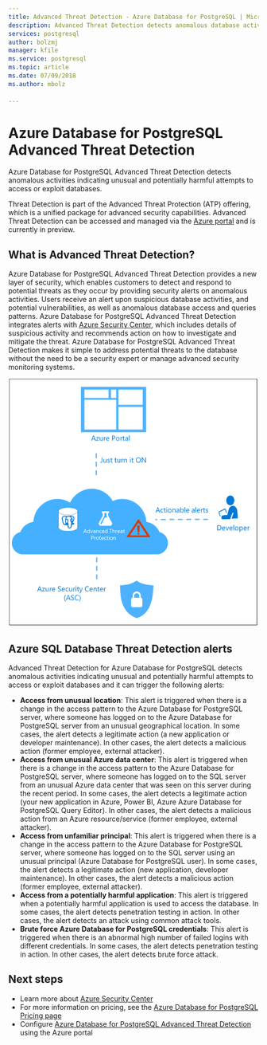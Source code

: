 ```yaml
---
title: Advanced Threat Detection - Azure Database for PostgreSQL | Microsoft Docs
description: Advanced Threat Detection detects anomalous database activities indicating potential security threats to the database. 
services: postgresql
author: bolzmj
manager: kfile
ms.service: postgresql
ms.topic: article
ms.date: 07/09/2018
ms.author: mbolz

---
```

# Azure Database for PostgreSQL Advanced Threat Detection

Azure Database for PostgreSQL Advanced Threat Detection detects anomalous activities indicating unusual and potentially harmful attempts to access or exploit databases.

Threat Detection is part of the Advanced Threat Protection (ATP) offering, which is a unified package for advanced security capabilities. Advanced Threat Detection can be accessed and managed via the [Azure portal](https://portal.azure.com) and is currently in preview.

## What is Advanced Threat Detection?

Azure Database for PostgreSQL Advanced Threat Detection provides a new layer of security, which enables customers to detect and respond to potential threats as they occur by providing security alerts on anomalous activities. Users receive an alert upon suspicious database activities, and  potential vulnerabilities, as well as anomalous database access and queries patterns. Azure Database for PostgreSQL Advanced Threat Detection integrates alerts with [Azure Security Center](https://azure.microsoft.com/services/security-center/), which includes details of suspicious activity and recommends action on how to investigate and mitigate the threat. Azure Database for PostgreSQL Advanced Threat Detection makes it simple to address potential threats to the database without the need to be a security expert or manage advanced security monitoring systems. 

![Advanced Threat Detection Concept](media/concepts-database-threat-detection/advanced-threat-detection-concept.png)

## Azure SQL Database Threat Detection alerts 
Advanced Threat Detection for Azure Database for PostgreSQL detects anomalous activities indicating unusual and potentially harmful attempts to access or exploit databases and it can trigger the following alerts:
- **Access from unusual location**: This alert is triggered when there is a change in the access pattern to the Azure Database for PostgreSQL server, where someone has logged on to the Azure Database for PostgreSQL server from an unusual geographical location. In some cases, the alert detects a legitimate action (a new application or developer maintenance). In other cases, the alert detects a malicious action (former employee, external attacker).
- **Access from unusual Azure data center**: This alert is triggered when there is a change in the access pattern to the Azure Database for PostgreSQL server, where someone has logged on to the SQL server from an unusual Azure data center that was seen on this server during the recent period. In some cases, the alert detects a legitimate action (your new application in Azure, Power BI, Azure Azure Database for PostgreSQL Query Editor). In other cases, the alert detects a malicious action from an Azure resource/service (former employee, external attacker).
- **Access from unfamiliar principal**: This alert is triggered when there is a change in the access pattern to the Azure Database for PostgreSQL server, where someone has logged on to the SQL server using an unusual principal (Azure Database for PostgreSQL user). In some cases, the alert detects a legitimate action (new application, developer maintenance). In other cases, the alert detects a malicious action (former employee, external attacker).
- **Access from a potentially harmful application**: This alert is triggered when a potentially harmful application is used to access the database. In some cases, the alert detects penetration testing in action. In other cases, the alert detects an attack using common attack tools.
- **Brute force Azure Database for PostgreSQL credentials**: This alert is triggered when there is an abnormal high number of failed logins with different credentials. In some cases, the alert detects penetration testing in action. In other cases, the alert detects brute force attack.

## Next steps

* Learn more about [Azure Security Center](https://docs.microsoft.com/azure/security-center/security-center-intro)
* For more information on pricing, see the [Azure Database for PostgreSQL Pricing page](https://azure.microsoft.com/en-us/pricing/details/postgresql/) 
* Configure [Azure Database for PostgreSQL Advanced Threat Detection]() using the Azure portal  
